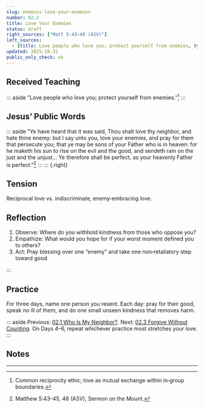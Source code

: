 ```yaml
---
slug: enemies-love-your-enemies
number: 02.2
title: Love Your Enemies
status: draft
right_sources: ["Matt 5:43–48 (ASV)"]
left_sources:
  - {title: Love people who love you; protect yourself from enemies, type: paraphrase, permission: none}
updated: 2025-10-31
public_only_check: ok
---
```


## Received Teaching

::: aside
"Love people who love you; protect yourself from enemies."[^12]
:::

## Jesus’ Public Words

::: aside
"Ye have heard that it was said, Thou shalt love thy neighbor, and hate thine enemy: but I say unto you, love your enemies, and pray for them that persecute you; that ye may be sons of your Father who is in heaven: for he maketh his sun to rise on the evil and the good, and sendeth rain on the just and the unjust... Ye therefore shall be perfect, as your heavenly Father is perfect."[^13]
:::
::: {.right}

## Tension

Reciprocal love vs. indiscriminate, enemy‑embracing love.

## Reflection

1. Observe: Where do you withhold kindness from those who oppose you?
2. Empathize: What would you hope for if your worst moment defined you to others?
3. Act: Pray blessing over one “enemy” and take one non‑retaliatory step toward good.

:::

## Practice

For three days, name one person you resent. Each day: pray for their good, speak no ill of them, and do one small unseen kindness that removes harm.

::: aside
Previous: [02.1 Who Is My Neighbor?](./SPREAD_01.md). Next: [02.3 Forgive Without Counting](./SPREAD_03.md). On Days 4–6, repeat whichever practice most stretches your love.
:::

## Notes

---

[^12]: Common reciprocity ethic; love as mutual exchange within in‑group boundaries.
[^13]: Matthew 5:43–45, 48 (ASV), Sermon on the Mount.
